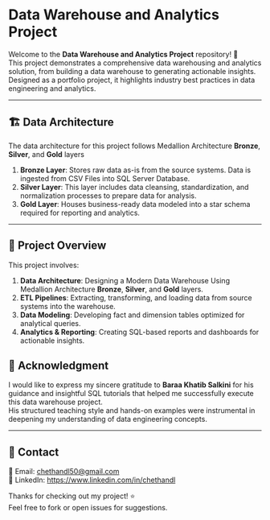 # Data Warehouse and Analytics Project

Welcome to the **Data Warehouse and Analytics Project** repository! 🚀  
This project demonstrates a comprehensive data warehousing and analytics solution, from building a data warehouse to generating actionable insights. Designed as a portfolio project, it highlights industry best practices in data engineering and analytics.

---
## 🏗️ Data Architecture

The data architecture for this project follows Medallion Architecture **Bronze**, **Silver**, and **Gold** layers

1. **Bronze Layer**: Stores raw data as-is from the source systems. Data is ingested from CSV Files into SQL Server Database.
2. **Silver Layer**: This layer includes data cleansing, standardization, and normalization processes to prepare data for analysis.
3. **Gold Layer**: Houses business-ready data modeled into a star schema required for reporting and analytics.

---
## 📖 Project Overview

This project involves:

1. **Data Architecture**: Designing a Modern Data Warehouse Using Medallion Architecture **Bronze**, **Silver**, and **Gold** layers.
2. **ETL Pipelines**: Extracting, transforming, and loading data from source systems into the warehouse.
3. **Data Modeling**: Developing fact and dimension tables optimized for analytical queries.
4. **Analytics & Reporting**: Creating SQL-based reports and dashboards for actionable insights.

## 🙏 Acknowledgment

I would like to express my sincere gratitude to **Baraa Khatib Salkini** for his guidance and insightful SQL tutorials that helped me successfully execute this data warehouse project.  
His structured teaching style and hands-on examples were instrumental in deepening my understanding of data engineering concepts.

---

## 👋 Contact

📧 Email: chethandl50@gmail.com  
🔗 LinkedIn: https://www.linkedin.com/in/chethandl

Thanks for checking out my project! ⭐  
Feel free to fork or open issues for suggestions.
